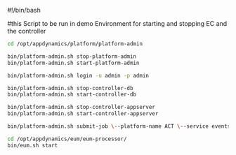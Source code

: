 
#!/bin/bash

#this Script to be run in demo Environment for starting and stopping EC and the controller

```bash
cd /opt/appdynamics/platform/platform-admin

bin/platform-admin.sh stop-platform-admin
bin/platform-admin.sh start-platform-admin

bin/platform-admin.sh login -u admin -p admin

bin/platform-admin.sh stop-controller-db
bin/platform-admin.sh start-controller-db

bin/platform-admin.sh stop-controller-appserver
bin/platform-admin.sh start-controller-appserver

bin/platform-admin.sh submit-job \--platform-name ACT \--service events-service \--job start

cd /opt/appdynamics/eum/eum-processor/
bin/eum.sh start
```
